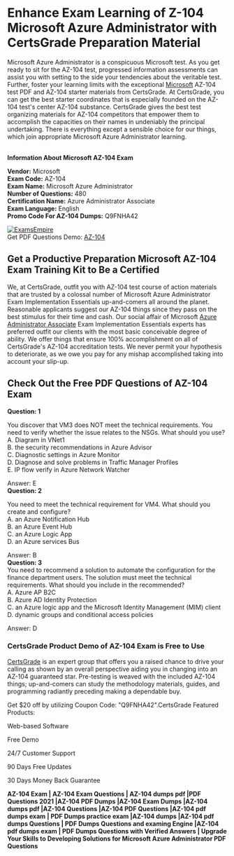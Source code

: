 <h1> Enhance Exam Learning of Z-104 Microsoft Azure Administrator with CertsGrade Preparation Material </h1>

Microsoft Azure Administrator is a conspicuous Microsoft test. As you get ready to sit for the AZ-104 test, progressed information assessments can assist you with setting to the side your tendencies about the veritable test. Further, foster your learning limits with the exceptional <a href="https://www.certsgrade.com/vendor/microsoft/">Microsoft</a> AZ-104 test PDF and AZ-104 starter materials from CertsGrade. At CertsGrade, you can get the best starter coordinates that is especially founded on the AZ-104 test's center AZ-104 substance. CertsGrade gives the best test organizing materials for AZ-104 competitors that empower them to accomplish the capacities on their names in undeniably the principal undertaking. There is everything except a sensible choice for our things, which join appropriate Microsoft Azure Administrator learning.

<br>
<b>Information About Microsoft AZ-104 Exam </b>

<b>Vendor:</b> Microsoft <br>
<b>Exam Code:</b> AZ-104  <br>
<b>Exam Name:</b> Microsoft Azure Administrator <br>
<b>Number of Questions:</b> 480 <br>
<b>Certification Name:</b> Azure Administrator Associate <br>
<b>Exam Language:</b> English <br>
<b>Promo Code For AZ-104 Dumps:</b> Q9FNHA42

<a href="https://www.certsgrade.com/pdf/az-104/" rel="no-follow"> <img src="https://scontent.flhe3-1.fna.fbcdn.net/v/t39.30808-6/p960x960/268617091_3037349063248691_6910145428045433636_n.jpg?_nc_cat=111&ccb=1-5&_nc_sid=730e14&_nc_ohc=AHuG02B_V_kAX9B4Hxw&_nc_ht=scontent.flhe3-1.fna&oh=00_AT8uDYldhEUuWSuixwzl0BQmpb5bv6aQbviS9Upzjt_UPw&oe=61BF357C"   alt="ExamsEmpire" style="max-width: 100%;"> </a>
<br>
Get PDF Questions Demo: <a href="https://www.certsgrade.com/pdf/az-104/">AZ-104</a>

<h2> Get a Productive Preparation Microsoft AZ-104 Exam Training Kit to Be a Certified </h2>
We, at CertsGrade, outfit you with AZ-104 test course of action materials that are trusted by a colossal number of Microsoft Azure Administrator Exam Implementation Essentials up-and-comers all around the planet. Reasonable applicants suggest our AZ-104 things since they pass on the best stimulus for their time and cash. Our social affair of Microsoft <a href="https://www.certsgrade.com/vendor/microsoft/azure-administrator-associate/">Azure Administrator Associate</a> Exam Implementation Essentials experts has preferred outfit our clients with the most basic conceivable degree of ability. We offer things that ensure 100% accomplishment on all of CertsGrade's AZ-104 accreditation tests. We never permit your hypothesis to deteriorate, as we owe you pay for any mishap accomplished taking into account your slip-up.

<h2> Check Out the Free PDF Questions of AZ-104 Exam </h2>
<b>Question: 1</b> <br>

You discover that VM3 does NOT meet the technical requirements. You need to verify whether the issue relates to the NSGs. What should you use? <br>
A. Diagram in VNet1 <br>
B. the security recommendations in Azure Advisor <br>
C. Diagnostic settings in Azure Monitor   <br>
D. Diagnose and solve problems in Traffic Manager Profiles  <br>
E. IP flow verify in Azure Network Watcher <br>

Answer: E <br>
<b>Question: 2 </b> <br>

You need to meet the technical requirement for VM4. What should you create and configure? <br>
A. an Azure Notification Hub <br>
B. an Azure Event Hub <br>
C. an Azure Logic App <br>
D. an Azure services Bus <br>

Answer: B <br>
<b> Question: 3 </b>  <br>
You need to recommend a solution to automate the configuration for the finance department users. The solution must meet the technical requirements. What should you include in the recommended? <br>
A. Azure AP B2C  <br>
B. Azure AD Identity Protection  <br>
C. an Azure logic app and the Microsoft Identity Management (MIM) client <br>
D. dynamic groups and conditional access policies <br>

Answer: D   <br>

<h3>CertsGrade Product Demo of AZ-104 Exam is Free to Use </h3>
<a href="https://www.certsgrade.com/">CertsGrade</a> is an expert group that offers you a raised chance to drive your calling as shown by an overall perspective aiding you in changing into an AZ-104 guaranteed star. Pre-testing is weaved with the included AZ-104 things; up-and-comers can study the methodology materials, guides, and programming radiantly preceding making a dependable buy.

Get $20 off by utilizing Coupon Code: "Q9FNHA42".CertsGrade Featured Products:

Web-based Software

Free Demo

24/7 Customer Support

90 Days Free Updates

30 Days Money Back Guarantee

<b> AZ-104 Exam | AZ-104 Exam Questions | AZ-104 dumps pdf |PDF Questions 2021 |AZ-104 PDF Dumps |AZ-104 Exam Dumps |AZ-104 dumps pdf |AZ-104 Questions |AZ-104 PDF Questions |AZ-104 pdf dumps exam | PDF Dumps practice exam |AZ-104 dumps |AZ-104 pdf dumps Questions | PDF Dumps Questions and examing Engine |AZ-104 pdf dumps exam | PDF Dumps Questions with Verified Answers | Upgrade Your Skills to Developing Solutions for Microsoft Azure Administrator PDF Questions </b>
